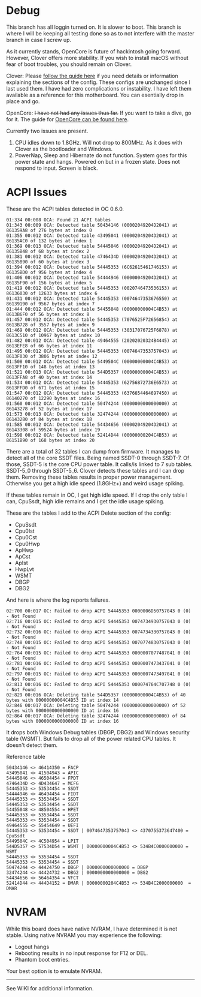 # Debug

This branch has all loggin turned on. It is slower to boot. This branch is where I will be keeping all testing done so as to not interfere with the master branch in case I screw up.

As it currently stands, OpenCore is future of hackintosh going forward. However, Clover offers more stability. If you wish to install macOS without fear of boot troubles, you should remain on Clover.

Clover: Please [follow the guide here](https://hackintosh.gitbook.io/-r-hackintosh-vanilla-desktop-guide/) if you need details or information explaining the sections of the config. These configs are unchanged since I last used them. I have had zero complications or instability. I have left them available as a reference for this motherboard. You can esentially drop in place and go.

OpenCore: ~~I have not had any issues thus far.~~ If you want to take a dive, go for it. The guide for [OpenCore can be found here](https://dortania.github.io/OpenCore-Desktop-Guide/).

Currently two issues are present. 

1. CPU idles down to 1.8GHz. Will not drop to 800MHz. As it does with Clover as the bootloader and Windows.
2. PowerNap, Sleep and Hibernate do not function. System goes for this power state and hangs. Powered on but in a frozen state. Does not respond to input. Screen is black.

# ACPI Issues

These are the ACPI tables detected in OC 0.6.0.
```
01:334 00:008 OCA: Found 21 ACPI tables
01:343 00:009 OCA: Detected table 50434146 (00002049204D2041) at 861359A8 of 276 bytes at index 0
01:355 00:012 OCA: Detected table 43495041 (00002049204D2041) at 86135AC0 of 132 bytes at index 1
01:369 00:013 OCA: Detected table 54445046 (00002049204D2041) at 86135B48 of 68 bytes at index 2
01:381 00:012 OCA: Detected table 4746434D (00002049204D2041) at 86135B90 of 60 bytes at index 3
01:394 00:012 OCA: Detected table 54445353 (6C62615461746153) at 86135BD0 of 956 bytes at index 4
01:406 00:012 OCA: Detected table 54444946 (00000049204D2041) at 86135F90 of 156 bytes at index 5
01:419 00:012 OCA: Detected table 54445353 (0020746473536153) at 86136030 of 12633 bytes at index 6
01:431 00:012 OCA: Detected table 54445353 (0074647353676550) at 86139190 of 9567 bytes at index 7
01:444 00:012 OCA: Detected table 54455048 (00000000004C4B53) at 8613B6F0 of 56 bytes at index 8
01:457 00:012 OCA: Detected table 54445353 (7076525F72656854) at 8613B728 of 3557 bytes at index 9
01:469 00:012 OCA: Detected table 54445353 (30317076725F6878) at 8613C510 of 10967 bytes at index 10
01:482 00:012 OCA: Detected table 49464555 (20202020324B4445) at 8613EFE8 of 66 bytes at index 11
01:495 00:012 OCA: Detected table 54445353 (0074647353757043) at 8613F030 of 3806 bytes at index 12
01:508 00:012 OCA: Detected table 5449504C (00000000004C4B53) at 8613FF10 of 148 bytes at index 13
01:521 00:013 OCA: Detected table 544D5357 (00000000004C4B53) at 8613FFA8 of 40 bytes at index 14
01:534 00:012 OCA: Detected table 54445353 (62756872736E6573) at 8613FFD0 of 671 bytes at index 15
01:547 00:012 OCA: Detected table 54445353 (6376654464697450) at 86140270 of 12290 bytes at index 16
01:560 00:012 OCA: Detected table 50474244 (0000000000000000) at 86143278 of 52 bytes at index 17
01:573 00:013 OCA: Detected table 32474244 (0000000000000000) at 861432B0 of 84 bytes at index 18
01:585 00:012 OCA: Detected table 54434656 (00002049204D2041) at 86143308 of 59524 bytes at index 19
01:598 00:012 OCA: Detected table 52414D44 (00000000204C4B53) at 86151B90 of 168 bytes at index 20
```
There are a total of 32 tables I can dump from firmware. It manages to detect all of the core SSDT files. Being named SSDT-0 through SSDT-7. Of those, SSDT-5 is the core CPU power table. It calls/is linked to 7 sub tables. SSDT-5_0 through SSDT-5_6. Clover detects these tables and I can drop them. Removing these tables results in proper power management. Otherwise you get a high idle speed (1.8GHz+) and weird usage spiking.

If these tables remain in OC, I get high idle speed. If I drop the only table I can, CpuSsdt, high idle remains and I get the idle usage spiking.

These are the tables I add to the ACPI Delete section of the config:

- CpuSsdt
- Cpu0Ist
- Cpu0Cst
- Cpu0Hwp
- ApHwp
- ApCst
- ApIst
- HwpLvt
- WSMT
- DBGP
- DBG2

And here is where the log reports failures.
```
02:700 00:017 OC: Failed to drop ACPI 54445353 0000006D50757043 0 (0) - Not Found
02:716 00:015 OC: Failed to drop ACPI 54445353 0074734930757043 0 (0) - Not Found
02:732 00:016 OC: Failed to drop ACPI 54445353 0074734330757043 0 (0) - Not Found
02:748 00:015 OC: Failed to drop ACPI 54445353 0070774830757043 0 (0) - Not Found
02:764 00:015 OC: Failed to drop ACPI 54445353 0000007077487041 0 (0) - Not Found
02:781 00:016 OC: Failed to drop ACPI 54445353 0000007473437041 0 (0) - Not Found
02:797 00:015 OC: Failed to drop ACPI 54445353 0000007473497041 0 (0) - Not Found
02:813 00:016 OC: Failed to drop ACPI 54445353 000074764C707748 0 (0) - Not Found
02:829 00:016 OCA: Deleting table 544D5357 (00000000004C4B53) of 40 bytes with 00000000004C4B53 ID at index 14
02:846 00:017 OCA: Deleting table 50474244 (0000000000000000) of 52 bytes with 0000000000000000 ID at index 16
02:864 00:017 OCA: Deleting table 32474244 (0000000000000000) of 84 bytes with 0000000000000000 ID at index 16
```
It drops both Windows Debug tables (DBGP, DBG2) and Windows security table (WSMT). But fails to drop all of the power related CPU tables. It doesn't detect them.

Reference table
```
50434146 <> 46414350 = FACP
43495041 <> 41504943 = APIC
54445046 <> 46504454 = FPDT
4746434D <> 4D434647 = MCFG
54445353 <> 53534454 = SSDT
54444946 <> 46494454 = FIDT
54445353 <> 53534454 = SSDT
54445353 <> 53534454 = SSDT
54455048 <> 48504554 = HPET
54445353 <> 53534454 = SSDT
54445353 <> 53534454 = SSDT
49464555 <> 55454649 = UEFI
54445353 <> 53534454 = SSDT | 0074647353757043 <> 4370755373647400 = CpuSsdt
5449504C <> 4C504954 = LPIT
544D5357 <> 57534D54 = WSMT | 00000000004C4B53 <> 534B4C0000000000 = WSMT
54445353 <> 53534454 = SSDT
54445353 <> 53534454 = SSDT
50474244 <> 44424750 = DBGP | 0000000000000000 = DBGP
32474244 <> 44424732 = DBG2 | 0000000000000000 = DBG2
54434656 <> 56464354 = VFCT
52414D44 <> 444D4152 = DMAR | 00000000204C4B53 <> 534B4C2000000000  = DMAR
```

# NVRAM

While this board does have native NVRAM, I have determined it is not stable. Using native NVRAM you may experience the following:

- Logout hangs
- Rebooting results in no input response for F12 or DEL.
- Phantom boot entries.

Your best option is to emulate NVRAM.

---

See WIKI for additional information.
